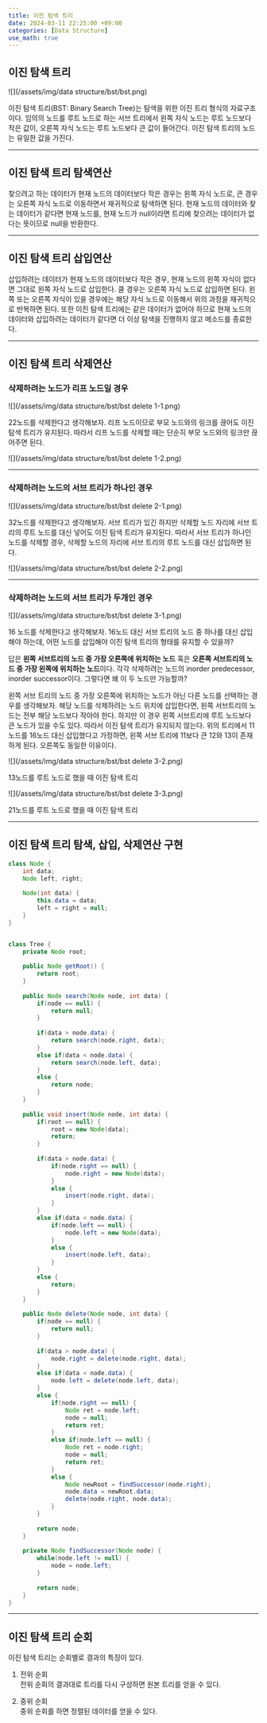 ```yaml
---
title: 이진 탐색 트리
date: 2024-03-11 22:25:00 +09:00
categories: [Data Structure]
use_math: true
---
```


## 이진 탐색 트리
![](/assets/img/data structure/bst/bst.png)

이진 탐색 트리(BST: Binary Search Tree)는 탐색을 위한 이진 트리 형식의 자료구조이다. 임의의 노드를 루트 노드로 하는 서브 트리에서 왼쪽 자식 노드는 루트 노드보다 작은 값이, 오른쪽 자식 노드는 루트 노드보다 큰 값이 들어간다. 이진 탐색 트리의 노드는 유일한 값을 가진다.

---

## 이진 탐색 트리 탐색연산
찾으려고 하는 데이터가 현재 노드의 데이터보다 작은 경우는 왼쪽 자식 노드로, 큰 경우는 오른쪽 자식 노드로 이동하면서 재귀적으로 탐색하면 된다. 현재 노드의 데이터와 찾는 데이터가 같다면 현재 노드를, 현재 노드가 null이라면 트리에 찾으려는 데이터가 없다는 뜻이므로 null을 반환한다. 

---

## 이진 탐색 트리 삽입연산
삽입하려는 데이터가 현재 노드의 데이터보다 작은 경우, 현재 노드의 왼쪽 자식이 없다면 그대로 왼쪽 자식 노드로 삽입한다. 클 경우는 오른쪽 자식 노드로 삽입하면 된다. 왼쪽 또는 오른쪽 자식이 있을 경우에는 해당 자식 노드로 이동해서 위의 과정을 재귀적으로 반복하면 된다. 
또한 이진 탐색 트리에는 같은 데이터가 없어야 하므로 현재 노드의 데이터와 삽입하려는 데이터가 같다면 더 이상 탐색을 진행하지 않고 메소드를 종료한다.

---

## 이진 탐색 트리 삭제연산
### 삭제하려는 노드가 리프 노드일 경우
![](/assets/img/data structure/bst/bst delete 1-1.png)

22노드를 삭제한다고 생각해보자. 리프 노드이므로 부모 노드와의 링크를 끊어도 이진 탐색 트리가 유지된다. 따라서 리프 노드를 삭제할 때는 단순히 부모 노드와의 링크만 끊어주면 된다.

![](/assets/img/data structure/bst/bst delete 1-2.png)

---

### 삭제하려는 노드의 서브 트리가 하나인 경우
![](/assets/img/data structure/bst/bst delete 2-1.png)

32노드를 삭제한다고 생각해보자. 서브 트리가 있긴 하지만 삭제할 노드 자리에 서브 트리의 루트 노드를 대신 넣어도 이진 탐색 트리가 유지된다. 따라서 서브 트리가 하나인 노드를 삭제할 경우, 삭제할 노드의 자리에 서브 트리의 루트 노드를 대신 삽입하면 된다.

![](/assets/img/data structure/bst/bst delete 2-2.png)

---

### 삭제하려는 노드의 서브 트리가 두개인 경우
![](/assets/img/data structure/bst/bst delete 3-1.png)

16 노드를 삭제한다고 생각해보자. 16노드 대신 서브 트리의 노드 중 하나를 대신 삽입해야 하는데, 어떤 노드를 삽입해야 이진 탐색 트리의 형태를 유지할 수 있을까? 

답은 **왼쪽 서브트리의 노드 중 가장 오른쪽에 위치하는 노드** 혹은 **오른쪽 서브트리의 노드 중 가장 왼쪽에 위치하는 노드**이다. 각각 삭제하려는 노드의 inorder predecessor, inorder successor이다. 그렇다면 왜 이 두 노드만 가능할까?

왼쪽 서브 트리의 노드 중 가장 오른쪽에 위치하는 노드가 아닌 다른 노드를 선택하는 경우를 생각해보자. 해당 노드를 삭제하려는 노드 위치에 삽입한다면, 왼쪽 서브트리의 노드는 전부 해당 노드보다 작아야 한다. 하지만 이 경우 왼쪽 서브트리에 루트 노드보다 큰 노드가 있을 수도 있다. 따라서 이진 탐색 트리가 유지되지 않는다. 위의 트리에서 11노드를 16노드 대신 삽입했다고 가정하면, 왼쪽 서브 트리에 11보다 큰 12와 13이 존재하게 된다. 오른쪽도 동일한 이유이다.

![](/assets/img/data structure/bst/bst delete 3-2.png)

13노드를 루트 노드로 했을 때 이진 탐색 트리

![](/assets/img/data structure/bst/bst delete 3-3.png)

21노드를 루트 노드로 했을 때 이진 탐색 트리

---

## 이진 탐색 트리 탐색, 삽입, 삭제연산 구현

```java
class Node {
	int data;
	Node left, right;
	
	Node(int data) {
		this.data = data;
		left = right = null;
	}
}


class Tree {
	private Node root;
	
	public Node getRoot() {
		return root;
	}
	
	public Node search(Node node, int data) {
		if(node == null) {
			return null;
		}
		
		if(data > node.data) {
			return search(node.right, data);
		}
		else if(data < node.data) {
			return search(node.left, data);
		}
		else {
			return node;
		}
	}
	
	public void insert(Node node, int data) {
		if(root == null) {
			root = new Node(data);
			return;
		}
		
		if(data > node.data) {
			if(node.right == null) {
				node.right = new Node(data);
			}
			else {
				insert(node.right, data);
			}
		}
		else if(data < node.data) {
			if(node.left == null) {
				node.left = new Node(data);
			}
			else {
				insert(node.left, data);
			}
		}
		else {
			return;
		}
	}
	
	public Node delete(Node node, int data) {
		if(node == null) {
			return null;
		}
		
		if(data > node.data) {
			node.right = delete(node.right, data);
		}
		else if(data < node.data) {
			node.left = delete(node.left, data);
		}
		else {
			if(node.right == null) {
				Node ret = node.left;
				node = null;
				return ret;
			}
			else if(node.left == null) {
				Node ret = node.right;
				node = null;
				return ret;
			}
			else {
				Node newRoot = findSuccessor(node.right);
				node.data = newRoot.data;
				delete(node.right, node.data);
			}
		}
		
		return node;
	}
	
	private Node findSuccessor(Node node) {
		while(node.left != null) {
			node = node.left;
		}
		
		return node;
	}
}
```

---

## 이진 탐색 트리 순회
이진 탐색 트리는 순회별로 결과의 특징이 있다.

1. 전위 순회<br>
전위 순회의 결과대로 트리를 다시 구성하면 원본 트리를 얻을 수 있다.

2. 중위 순회<br>
중위 순회를 하면 정렬된 데이터를 얻을 수 있다.